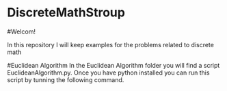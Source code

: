 # DiscreteMathStroup
 
#Welcom!

In this repository I will keep examples for the problems related to discrete math

#Euclidean Algorithm
In the Euclidean Algorithm folder you will find a script EuclideanAlgorithm.py. Once you have python installed you can run this script by tunning the following command. 
```python euclideanAlgorithmScript.py